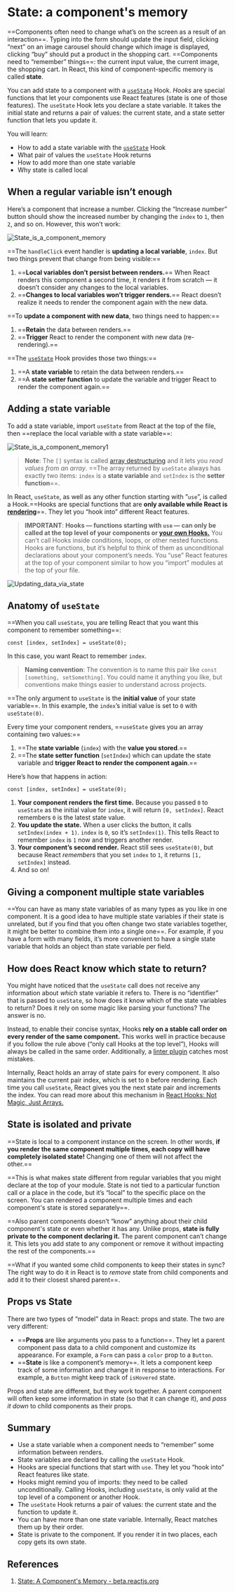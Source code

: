 # State: a component's memory

==Components often need to change what’s on the screen as a result of an interaction==. Typing into the form should update the input field, clicking “next” on an image carousel should change which image is displayed, clicking “buy” should put a product in the shopping cart. ==Components need to “remember” things==: the current input value, the current image, the shopping cart. In React, this kind of component-specific memory is called **state**.

You can add state to a component with a [`useState`](https://react.dev/reference/react/useState) Hook. *Hooks* are special functions that let your components use React features (state is one of those features). The `useState` Hook lets you declare a state variable. It takes the initial state and returns a pair of values: the current state, and a state setter function that lets you update it.

You will learn:

- How to add a state variable with the [`useState`](https://beta.reactjs.org/reference/react/useState) Hook
- What pair of values the `useState` Hook returns
- How to add more than one state variable
- Why state is called local

## When a regular variable isn’t enough

Here’s a component that increase a number. Clicking the “Increase number” button should show the increased number by changing the `index` to `1`, then `2`, and so on. However, this won’t work:

![State_is_a_component_memory](../../img/State_is_a_component_memory.jpg)

==The `handleClick` event handler is **updating a local variable**, `index`. But two things prevent that change from being visible:==

1. ==**Local variables don’t persist between renders.**== When React renders this component a second time, it renders it from scratch — it doesn’t consider any changes to the local variables.
2. ==**Changes to local variables won’t trigger renders.**== React doesn’t realize it needs to render the component again with the new data.

==To **update a component with new data**, two things need to happen:==

1. ==**Retain** the data between renders.==
2. ==**Trigger** React to render the component with new data (re-rendering).==

==The [`useState`](https://beta.reactjs.org/reference/react/useState) Hook provides those two things:==

1. ==A **state variable** to retain the data between renders.==
2. ==A **state setter function** to update the variable and trigger React to render the component again.==

## Adding a state variable 

To add a state variable, import `useState` from React at the top of the file, then ==replace the local variable with a state variable==:

![State_is_a_component_memory1](../../img/State_is_a_component_memory1.jpg)

> **Note**: The `[]` syntax is called [array destructuring](https://javascript.info/destructuring-assignment) and it lets you _read values from an array_. ==The array returned by `useState` always has exactly two items: `index` is a **state variable** and `setIndex` is the **setter function**==.

In React, `useState`, as well as any other function starting with ”`use`”, is called a Hook.==Hooks are special functions that are **only available while React is [rendering](https://beta.reactjs.org/learn/render-and-commit#step-1-trigger-a-render)**==. They let you “hook into” different React features.

> **IMPORTANT**: **Hooks — functions starting with `use` — can only be called at the top level of your components or [your own Hooks.](https://beta.reactjs.org/learn/reusing-logic-with-custom-hooks)** You can’t call Hooks inside conditions, loops, or other nested functions. Hooks are functions, but it’s helpful to think of them as unconditional declarations about your component’s needs. You “use” React features at the top of your component similar to how you “import” modules at the top of your file.

![Updating_data_via_state](../../img/Updating_data_via_state.jpg)

## Anatomy of `useState` 

==When you call `useState`, you are telling React that you want this component to remember something==:

```react
const [index, setIndex] = useState(0);
```

In this case, you want React to remember `index`.

> **Naming convention**: The convention is to name this pair like `const [something, setSomething]`. You could name it anything you like, but conventions make things easier to understand across projects.

==The only argument to `useState` is the **initial value** of your state variable==. In this example, the `index`’s initial value is set to `0` with `useState(0)`.

Every time your component renders, ==`useState` gives you an array containing two values:==

1. ==The **state variable** (`index`) with the **value you stored**.==
2. ==The **state setter function** (`setIndex`) which can update the state variable and **trigger React to render the component again**.==

Here’s how that happens in action:

```react
const [index, setIndex] = useState(0);
```

1. **Your component renders the first time.** Because you passed `0` to `useState` as the initial value for `index`, it will return `[0, setIndex]`. React remembers `0` is the latest state value.
2. **You update the state.** When a user clicks the button, it calls `setIndex(index + 1)`. `index` is `0`, so it’s `setIndex(1)`. This tells React to remember `index` is `1` now and triggers another render.
3. **Your component’s second render.** React still sees `useState(0)`, but because React *remembers* that you set `index` to `1`, it returns `[1, setIndex]` instead.
4. And so on!

## Giving a component multiple state variables 

==You can have as many state variables of as many types as you like in one component. It is a good idea to have multiple state variables if their state is unrelated, but if you find that you often change two state variables together, it might be better to combine them into a single one==. For example, if you have a form with many fields, it’s more convenient to have a single state variable that holds an object than state variable per field.

## How does React know which state to return? 

You might have noticed that the `useState` call does not receive any information about *which* state variable it refers to. There is no “identifier” that is passed to `useState`, so how does it know which of the state variables to return? Does it rely on some magic like parsing your functions? The answer is no.

Instead, to enable their concise syntax, Hooks **rely on a stable call order on every render of the same component.** This works well in practice because if you follow the rule above (“only call Hooks at the top level”), Hooks will always be called in the same order. Additionally, a [linter plugin](https://www.npmjs.com/package/eslint-plugin-react-hooks) catches most mistakes.

Internally, React holds an array of state pairs for every component. It also maintains the current pair index, which is set to `0` before rendering. Each time you call `useState`, React gives you the next state pair and increments the index. You can read more about this mechanism in [React Hooks: Not Magic, Just Arrays.](https://medium.com/@ryardley/react-hooks-not-magic-just-arrays-cd4f1857236e)

## State is isolated and private 

==State is local to a component instance on the screen. In other words, **if you render the same component multiple times, each copy will have completely isolated state!** Changing one of them will not affect the other.==

==This is what makes state different from regular variables that you might declare at the top of your module. State is not tied to a particular function call or a place in the code, but it’s “local” to the specific place on the screen. You can rendered a component multiple times and each component's state is stored separately==.

==Also parent components doesn’t “know” anything about their child component's state or even whether it has any. Unlike props, **state is fully private to the component declaring it.** The parent component can’t change it. This lets you add state to any component or remove it without impacting the rest of the components.==

==What if you wanted some child components to keep their states in sync? The right way to do it in React is to *remove* state from child components and add it to their closest shared parent==.

## Props vs State

There are two types of “model” data in React: props and state. The two are very different:

- ==**Props** are like arguments you pass to a function==. They let a parent component pass data to a child component and customize its appearance. For example, a `Form` can pass a `color` prop to a `Button`.
- ==**State** is like a component’s memory==. It lets a component keep track of some information and change it in response to interactions. For example, a `Button` might keep track of `isHovered` state.

Props and state are different, but they work together. A parent component will often keep some information in state (so that it can change it), and _pass it down_ to child components as their props.

## Summary

- Use a state variable when a component needs to “remember” some information between renders.
- State variables are declared by calling the `useState` Hook.
- Hooks are special functions that start with `use`. They let you “hook into” React features like state.
- Hooks might remind you of imports: they need to be called unconditionally. Calling Hooks, including `useState`, is only valid at the top level of a component or another Hook.
- The `useState` Hook returns a pair of values: the current state and the function to update it.
- You can have more than one state variable. Internally, React matches them up by their order.
- State is private to the component. If you render it in two places, each copy gets its own state.

## References

1. [State: A Component's Memory - beta.reactjs.org](https://beta.reactjs.org/learn/state-a-components-memory)